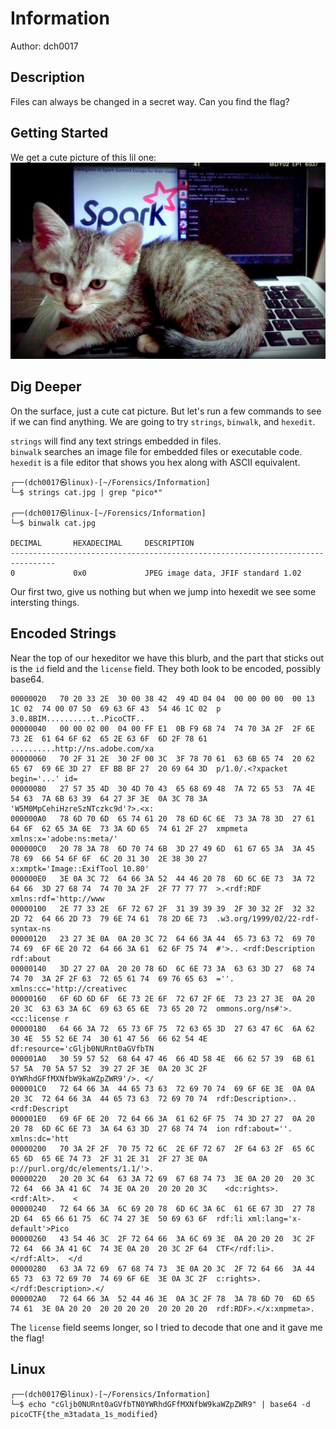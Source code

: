 # Information
Author: dch0017

## Description
Files can always be changed in a secret way. Can you find the flag?

## Getting Started
We get a cute picture of this lil one:</br>
![cat](./cat.jpg)
</br>


## Dig Deeper
On the surface, just a cute cat picture. But let's run a few commands to see if we can find anything.
We are going to try ```strings```, ```binwalk```, and ```hexedit```.

```strings``` will find any text strings embedded in files. </br>
```binwalk``` searches an image file for embedded files or executable code. </br>
```hexedit``` is a file editor that shows you hex along with ASCII equivalent.</br>

```console
┌──(dch0017㉿linux)-[~/Forensics/Information]
└─$ strings cat.jpg | grep "pico*"

┌──(dch0017㉿linux-[~/Forensics/Information]
└─$ binwalk cat.jpg

DECIMAL       HEXADECIMAL     DESCRIPTION
--------------------------------------------------------------------------------
0             0x0             JPEG image data, JFIF standard 1.02
```

Our first two, give us nothing but when we jump into hexedit we see some intersting things.

## Encoded Strings
Near the top of our hexeditor we have this blurb, and the part that sticks out is the ```id``` field and the ```license``` field. They both look to be encoded, possibly base64.

```
00000020   70 20 33 2E  30 00 38 42  49 4D 04 04  00 00 00 00  00 13 1C 02  74 00 07 50  69 63 6F 43  54 46 1C 02  p 3.0.8BIM..........t..PicoCTF..
00000040   00 00 02 00  04 00 FF E1  0B F9 68 74  74 70 3A 2F  2F 6E 73 2E  61 64 6F 62  65 2E 63 6F  6D 2F 78 61  ..........http://ns.adobe.com/xa
00000060   70 2F 31 2E  30 2F 00 3C  3F 78 70 61  63 6B 65 74  20 62 65 67  69 6E 3D 27  EF BB BF 27  20 69 64 3D  p/1.0/.<?xpacket begin='...' id=
00000080   27 57 35 4D  30 4D 70 43  65 68 69 48  7A 72 65 53  7A 4E 54 63  7A 6B 63 39  64 27 3F 3E  0A 3C 78 3A  'W5M0MpCehiHzreSzNTczkc9d'?>.<x:
000000A0   78 6D 70 6D  65 74 61 20  78 6D 6C 6E  73 3A 78 3D  27 61 64 6F  62 65 3A 6E  73 3A 6D 65  74 61 2F 27  xmpmeta xmlns:x='adobe:ns:meta/'
000000C0   20 78 3A 78  6D 70 74 6B  3D 27 49 6D  61 67 65 3A  3A 45 78 69  66 54 6F 6F  6C 20 31 30  2E 38 30 27   x:xmptk='Image::ExifTool 10.80'
000000E0   3E 0A 3C 72  64 66 3A 52  44 46 20 78  6D 6C 6E 73  3A 72 64 66  3D 27 68 74  74 70 3A 2F  2F 77 77 77  >.<rdf:RDF xmlns:rdf='http://www
00000100   2E 77 33 2E  6F 72 67 2F  31 39 39 39  2F 30 32 2F  32 32 2D 72  64 66 2D 73  79 6E 74 61  78 2D 6E 73  .w3.org/1999/02/22-rdf-syntax-ns
00000120   23 27 3E 0A  0A 20 3C 72  64 66 3A 44  65 73 63 72  69 70 74 69  6F 6E 20 72  64 66 3A 61  62 6F 75 74  #'>.. <rdf:Description rdf:about
00000140   3D 27 27 0A  20 20 78 6D  6C 6E 73 3A  63 63 3D 27  68 74 74 70  3A 2F 2F 63  72 65 61 74  69 76 65 63  =''.  xmlns:cc='http://creativec
00000160   6F 6D 6D 6F  6E 73 2E 6F  72 67 2F 6E  73 23 27 3E  0A 20 20 3C  63 63 3A 6C  69 63 65 6E  73 65 20 72  ommons.org/ns#'>.  <cc:license r
00000180   64 66 3A 72  65 73 6F 75  72 63 65 3D  27 63 47 6C  6A 62 30 4E  55 52 6E 74  30 61 47 56  66 62 54 4E  df:resource='cGljb0NURnt0aGVfbTN
000001A0   30 59 57 52  68 64 47 46  66 4D 58 4E  66 62 57 39  6B 61 57 5A  70 5A 57 52  39 27 2F 3E  0A 20 3C 2F  0YWRhdGFfMXNfbW9kaWZpZWR9'/>. </
000001C0   72 64 66 3A  44 65 73 63  72 69 70 74  69 6F 6E 3E  0A 0A 20 3C  72 64 66 3A  44 65 73 63  72 69 70 74  rdf:Description>.. <rdf:Descript
000001E0   69 6F 6E 20  72 64 66 3A  61 62 6F 75  74 3D 27 27  0A 20 20 78  6D 6C 6E 73  3A 64 63 3D  27 68 74 74  ion rdf:about=''.  xmlns:dc='htt
00000200   70 3A 2F 2F  70 75 72 6C  2E 6F 72 67  2F 64 63 2F  65 6C 65 6D  65 6E 74 73  2F 31 2E 31  2F 27 3E 0A  p://purl.org/dc/elements/1.1/'>.
00000220   20 20 3C 64  63 3A 72 69  67 68 74 73  3E 0A 20 20  20 3C 72 64  66 3A 41 6C  74 3E 0A 20  20 20 20 3C    <dc:rights>.   <rdf:Alt>.    <
00000240   72 64 66 3A  6C 69 20 78  6D 6C 3A 6C  61 6E 67 3D  27 78 2D 64  65 66 61 75  6C 74 27 3E  50 69 63 6F  rdf:li xml:lang='x-default'>Pico
00000260   43 54 46 3C  2F 72 64 66  3A 6C 69 3E  0A 20 20 20  3C 2F 72 64  66 3A 41 6C  74 3E 0A 20  20 3C 2F 64  CTF</rdf:li>.   </rdf:Alt>.  </d
00000280   63 3A 72 69  67 68 74 73  3E 0A 20 3C  2F 72 64 66  3A 44 65 73  63 72 69 70  74 69 6F 6E  3E 0A 3C 2F  c:rights>. </rdf:Description>.</
000002A0   72 64 66 3A  52 44 46 3E  0A 3C 2F 78  3A 78 6D 70  6D 65 74 61  3E 0A 20 20  20 20 20 20  20 20 20 20  rdf:RDF>.</x:xmpmeta>.

```

The ```license``` field seems longer, so I tried to decode that one and it gave me the flag!

## Linux
```console
┌──(dch0017㉿linux)-[~/Forensics/Information]
└─$ echo "cGljb0NURnt0aGVfbTN0YWRhdGFfMXNfbW9kaWZpZWR9" | base64 -d
picoCTF{the_m3tadata_1s_modified}
```
